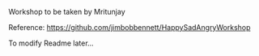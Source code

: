 Workshop to be taken by Mritunjay

Reference: https://github.com/jimbobbennett/HappySadAngryWorkshop

To modify Readme later...